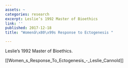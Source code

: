```yaml
---
assets: ~
categories: research
excerpt: Leslie’s 1992 Master of Bioethics
link: ''
published: 2017-12-18
title: "Womenâ\x80\x99s Response to Ectogenesis "

---
```

Leslie’s 1992 Master of Bioethics.

[[Women_s_Response_To_Ectogenesis_-_Leslie_Cannold]]
